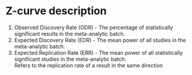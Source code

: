 # Z-curve description


1. Observed Discovery Rate (ODR) - The percentage of statistically significant results in the meta-analytic batch.
2. Expected Discovery Rate (EDR) - The mean power of all studies in the meta-analytic batch.
3. Expected Replication Rate (ERR) - The mean power of all statistically significant studies in the meta-analytic batch.  
      Refers to the replication rate of a result in the same direction
